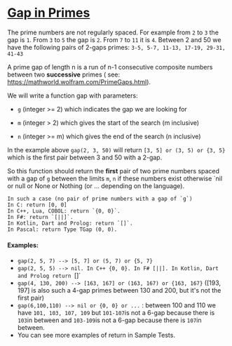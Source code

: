 # [Gap in Primes](https://www.codewars.com/kata/gap-in-primes "https://www.codewars.com/kata/561e9c843a2ef5a40c0000a4")

The prime numbers are not regularly spaced. For example from `2` to `3` the gap is `1`.
From `3` to `5` the gap is `2`. From `7` to `11` it is `4`.
Between 2 and 50 we have the following pairs of 2-gaps primes:
`3-5, 5-7, 11-13, 17-19, 29-31, 41-43`

A prime gap of length n is a run of n-1 consecutive composite numbers between two **successive** primes (
see: https://mathworld.wolfram.com/PrimeGaps.html).

We will write a function gap with parameters:

- `g` (integer >= 2) which indicates the gap we are looking for

- `m` (integer > 2) which gives the start of the search (m inclusive)

- `n` (integer >= m) which gives the end of the search (n inclusive)

In the example above `gap(2, 3, 50)` will return `[3, 5] or (3, 5) or {3, 5}` which is the first pair between 3 and 50
with a 2-gap.

So this function should return the **first** pair of two prime numbers spaced with a gap of `g` between the
limits `m`, `n` if these numbers exist otherwise `nil or null or None or Nothing (or ... depending on the language).

```
In such a case (no pair of prime numbers with a gap of `g`)
In C: return [0, 0]
In C++, Lua, COBOL: return `{0, 0}`. 
In F#: return `[||]`. 
In Kotlin, Dart and Prolog: return `[]`.
In Pascal: return Type TGap (0, 0).
```

#### Examples:

- `gap(2, 5, 7) --> [5, 7] or (5, 7) or {5, 7}`
- `gap(2, 5, 5) --> nil. In C++ {0, 0}. In F# [||]. In Kotlin, Dart and Prolog return `[]`
- `gap(4, 130, 200) --> [163, 167] or (163, 167) or {163, 167}`
  ([193, 197] is also such a 4-gap primes between 130 and 200, but it's not the first pair)
- `gap(6,100,110) --> nil or {0, 0} or ...` : between 100 and 110 we have `101, 103, 107, 109` but `101-107`is not a
  6-gap because there is `103`in between and `103-109`is not a 6-gap because there is `107`in between.
- You can see more examples of return in Sample Tests.